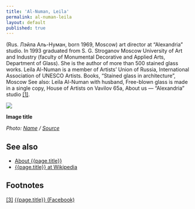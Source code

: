 ```yaml
---
title: 'Al-Numan, Leila'
permalink: al-numan-leila
layout: default
published: true
---
```


(Rus. Лэйла Аль-Нуман, born 1969, Moscow) art director at “Alexandria” studio. In 1993 graduated from S. G. Stroganov Moscow University of Art and Industry (faculty of Monumental Decorative and Applied Arts, Department of Glass). She is the author of more than 500 stained glass works. Leila Al-Numan is a member of Artists’ Union of Russia, International Association of UNESCO Artists. Books, “Stained glass in architecture”, Moscow
See also: Leila Al-Numan with husband, Free-blown glass is made in a single copy, House of Artists on Vavilov 65а, About us — “Alexandria” studio <span id="a1">[\[1\]](#f1)</span>.

![](http://english.spbu.ru/images/news/2017-summer/11/20171117_mkf_bez_instituciy_leila_al_numan_min.jpg)

**Image title**

*Photo: [Name](index) / [Source](index)*

## See also

+ [About {{page.title}}](index)
+ [{{page.title}} at Wikipedia](index)

## Footnotes

[[3]](#a3) <span id="f3"></span> [{{page.title}} (Facebook)](index)
